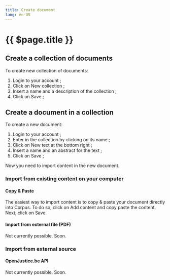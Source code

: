```yaml
---
title: Create document
lang: en-US
---
```

# {{ $page.title }}


## Create a collection of documents

To create new collection of documents: 
1. Login to your account ;
2. Click on <btn>New collection</btn> ;
3. Insert a name and a description of the collection ;
4. Click on <btn>Save</btn> ;

## Create a document in a collection

To create a new document:
1. Login to your account ;
2. Enter in the collection by clicking on its name ;
3. Click on <btn>New text</btn> at the bottom right ;
4. Insert a name and an abstract for the text ;
5. Click on <btn>Save</btn> ;

Now you need to import content in the new document.

### Import from existing content on your computer 
#### Copy & Paste

The easiest way to import content is to copy & paste your document directly into Corpus. To do so, click on <btn>Add content</btn> and copy paste the content. Next, click on <btn>Save</btn>.

#### Import from external file (PDF)
Not currently possible. Soon.

### Import from external source
#### OpenJustice.be API

Not currently possible. Soon.


